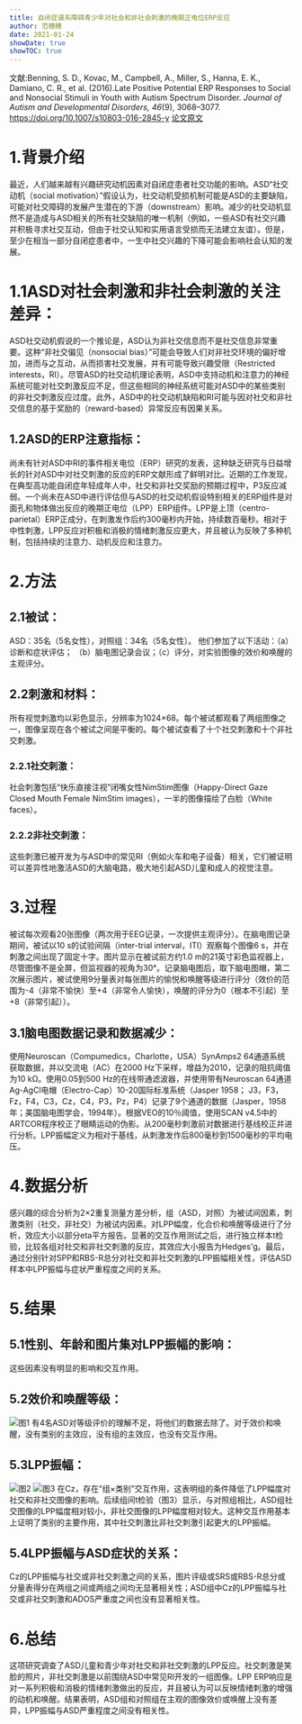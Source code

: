 ```yaml
---
title: 自闭症谱系障碍青少年对社会和非社会刺激的晚期正电位ERP反应
author: 范穗穗
date: 2021-01-24
showDate: true
showTOC: true
---
```

文献:Benning, S. D., Kovac, M., Campbell, A., Miller, S., Hanna, E.  K., Damiano, C. R., et al. (2016).Late Positive Potential ERP Responses to Social and Nonsocial Stimuli in Youth with Autism Spectrum Disorder. *Journal of Autism and Developmental Disorders, 46*(9), 3068–3077. https://doi.org/10.1007/s10803-016-2845-y
[论文原文](../Source_Files/2021-01-24-FSS2.pdf)
# 1.背景介绍
最近，人们越来越有兴趣研究动机因素对自闭症患者社交功能的影响。ASD“社交动机（social motivation）”假设认为，社交动机受损机制可能是ASD的主要缺陷，可能对社交障碍的发展产生潜在的下游（downstream）影响。减少的社交动机显然不是造成与ASD相关的所有社交缺陷的唯一机制（例如，一些ASD有社交兴趣并积极寻求社交互动，但由于社交认知和实用语言受损而无法建立友谊）。但是，至少在相当一部分自闭症患者中，一生中社交兴趣的下降可能会影响社会认知的发展。
# 1.1ASD对社会刺激和非社会刺激的关注差异：
ASD社交动机假说的一个推论是，ASD认为非社交信息而不是社交信息非常重要。这种“非社交偏见（nonsocial bias）”可能会导致人们对非社交环境的偏好增加，进而与之互动，从而损害社交发展，并有可能导致兴趣受限（Restricted interests，RI）。尽管ASD的社交动机理论表明，ASD中支持动机和注意力的神经系统可能对社交刺激反应不足，但这些相同的神经系统可能对ASD中的某些类别的非社交刺激反应过度。此外，ASD中的社交动机缺陷和RI可能与因对社交和非社交信息的基于奖励的（reward-based）异常反应有因果关系。
## 1.2ASD的ERP注意指标：
尚未有针对ASD中RI的事件相关电位（ERP）研究的发表，这种缺乏研究与日益增长的针对ASD中对社交刺激的反应的ERP文献形成了鲜明对比。近期的工作发现，在典型高功能自闭症年轻成年人中，社交和非社交奖励的预期过程中，P3反应减弱。一个尚未在ASD中进行评估但与ASD的社交动机假设特别相关的ERP组件是对面孔和物体做出反应的晚期正电位（LPP）ERP组件。LPP是上顶（centro-parietal）ERP正成分，在刺激发作后约300毫秒内开始，持续数百毫秒。相对于中性刺激，LPP反应对积极和消极的情绪刺激反应更大，并且被认为反映了多种机制，包括持续的注意力、动机反应和注意力。
# 2.方法
## 2.1被试：
ASD：35名（5名女性），对照组：34名（5名女性）。
他们参加了以下活动：（a）诊断和症状评估； （b）脑电图记录会议；（c）评分，对实验图像的效价和唤醒的主观评分。
## 2.2刺激和材料：
所有视觉刺激均以彩色显示，分辨率为1024×68。每个被试都观看了两组图像之一，图像呈现在各个被试之间是平衡的。每个被试查看了十个社交刺激和十个非社交刺激。
### 2.2.1社交刺激：
社会刺激包括“快乐直接注视”闭嘴女性NimStim图像（Happy-Direct Gaze Closed Mouth Female NimStim images），一半的图像描绘了白脸（White faces）。
### 2.2.2非社交刺激：
这些刺激已被开发为与ASD中的常见RI（例如火车和电子设备）相关，它们被证明可以差异性地激活ASD的大脑电路，极大地引起ASD儿童和成人的视觉注意。
# 3.过程
被试每次观看20张图像（两次用于EEG记录，一次提供主观评分）。在脑电图记录期间，被试以10 s的试验间隔（inter-trial interval，ITI）观察每个图像6 s，并在刺激之间出现了固定十字。图片显示在被试前方约1.0 m的21英寸彩色监视器上，尽管图像不是全屏，但监视器的视角为30°。记录脑电图后，取下脑电图帽，第二次展示图片，被试使用9分量表对每张图片的愉悦和唤醒等级进行评分（效价的范围为-4（非常不愉快）至+4（非常令人愉快），唤醒的评分为0（根本不引起）至+8（非常引起））。
## 3.1脑电图数据记录和数据减少：
使用Neuroscan（Compumedics，Charlotte，USA）SynAmps2 64通道系统获取数据，并以交流电（AC）在2000 Hz下采样，增益为2010，记录的阻抗阈值为10 kΩ。使用0.05到500 Hz的在线带通滤波器，并使用带有Neuroscan 64通道Ag-AgCl电帽（Electro-Cap）10-20国际标准系统（Jasper 1958； J3，F3，Fz，F4，C3，Cz，C4，P3，Pz，P4）记录了9个通道的数据（Jasper，1958年；美国脑电图学会，1994年）。根据VEO的10％阈值，使用SCAN v4.5中的ARTCOR程序校正了眼睛运动的伪影。从200毫秒刺激前对数据进行基线校正并进行分析。LPP振幅定义为相对于基线，从刺激发作后800毫秒到1500毫秒的平均电压。
# 4.数据分析
感兴趣的综合分析为2×2重复测量方差分析，组（ASD，对照）为被试间因素，刺激类别（社交，非社交）为被试内因素。对LPP幅度，化合价和唤醒等级进行了分析，效应大小以部分eta平方报告。显著的交互作用测试之后，进行独立样本t检验，比较各组对社交和非社交刺激的反应，其效应大小报告为Hedges'g。最后，通过分别针对SPP和RBS-R总分对社交和非社交刺激的LPP振幅相关性，评估ASD样本中LPP振幅与症状严重程度之间的关系。
# 5.结果
## 5.1性别、年龄和图片集对LPP振幅的影响：
这些因素没有明显的影响和交互作用。
## 5.2效价和唤醒等级：
![图1](../Supporting_Information/2021-01-24-FSS2-Fig1.png)
有4名ASD对等级评价的理解不足，将他们的数据去除了。对于效价和唤醒，没有类别的主效应，没有组的主效应，也没有交互作用。
## 5.3LPP振幅：
![图2](../Supporting_Information/2021-01-24-FSS2-Fig2.png)
![图3](../Supporting_Information/2021-01-24-FSS2-Fig3.png)
在Cz，存在“组×类别”交互作用，这表明组的条件降低了LPP幅度对社交和非社交图像的影响。后续组间t检验（图3）显示，与对照组相比，ASD组社交图像的LPP幅度相对较小，非社交图像的LPP幅度相对较大。这种交互作用基本上证明了类别的主要作用，其中社交刺激比非社交刺激引起更大的LPP振幅。
## 5.4LPP振幅与ASD症状的关系：
Cz的LPP振幅与社交或非社交刺激之间的关系，图片评级或SRS或RBS-R总分或分量表得分在两组之间或两组之间均无显著相关性；ASD组中Cz的LPP振幅与社交或非社交刺激和ADOS严重度之间也没有显著相关性。
# 6.总结
这项研究调查了ASD儿童和青少年对社交和非社交刺激的LPP反应。社交刺激是笑脸的照片，非社交刺激是以前围绕ASD中常见RI开发的一组图像。LPP ERP响应是对一系列积极和消极的情绪刺激做出的反应，并且被认为可以反映情绪刺激的增强的动机和唤醒。结果表明，ASD组和对照组在主观的图像效价或唤醒上没有差异，LPP振幅与ASD严重程度之间没有相关性。
